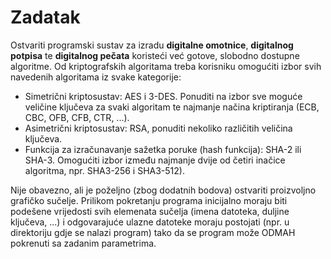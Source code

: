# Zadatak

Ostvariti programski sustav za izradu **digitalne omotnice**, **digitalnog potpisa** te **digitalnog pečata** koristeći već gotove, slobodno dostupne algoritme. Od kriptografskih algoritama treba korisniku omogućiti izbor svih navedenih algoritama iz svake kategorije:
- Simetrični kriptosustav: AES i 3-DES. Ponuditi na izbor sve moguće veličine ključeva za svaki algoritam te najmanje načina kriptiranja (ECB, CBC, OFB, CFB, CTR, ...).
- Asimetrični kriptosustav: RSA, ponuditi nekoliko različitih veličina ključeva.
- Funkcija za izračunavanje sažetka poruke (hash funkcija): SHA-2 ili SHA-3. Omogućiti izbor između najmanje dvije od četiri inačice algoritma, npr. SHA3-256 i SHA3-512).

Nije obavezno, ali je poželjno (zbog dodatnih bodova) ostvariti proizvoljno grafičko sučelje.
Prilikom pokretanju programa inicijalno moraju biti podešene vrijedosti svih elemenata sučelja (imena datoteka, duljine ključeva, ...) i odgovarajuće ulazne datoteke moraju postojati (npr. u direktoriju gdje se nalazi program) tako da se program može ODMAH pokrenuti sa zadanim parametrima.
